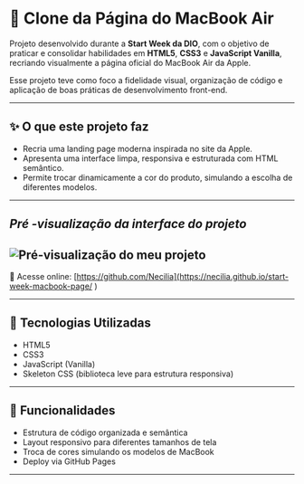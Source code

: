 # 🍎 Clone da Página do MacBook Air 

Projeto desenvolvido durante a **Start Week da DIO**, com o objetivo de praticar e consolidar habilidades em **HTML5**, **CSS3** e **JavaScript Vanilla**, recriando visualmente a página oficial do MacBook Air da Apple.

Esse projeto teve como foco a fidelidade visual, organização de código e aplicação de boas práticas de desenvolvimento front-end.

---

## ✨ O que este projeto faz

- Recria uma landing page moderna inspirada no site da Apple.  
- Apresenta uma interface limpa, responsiva e estruturada com HTML semântico.  
- Permite trocar dinamicamente a cor do produto, simulando a escolha de diferentes modelos.

---

## *Pré -visualização da interface do projeto* 
## ![Pré-visualização do meu projeto](images/preview.png)


🔗 Acesse online: [https://github.com/Necilia](https://necilia.github.io/start-week-macbook-page/
)


---

## 🚀 Tecnologias Utilizadas

- HTML5  
- CSS3  
- JavaScript (Vanilla)  
- Skeleton CSS (biblioteca leve para estrutura responsiva)

---

## 🔧 Funcionalidades

- Estrutura de código organizada e semântica  
- Layout responsivo para diferentes tamanhos de tela  
- Troca de cores simulando os modelos de MacBook  
- Deploy via GitHub Pages

---
